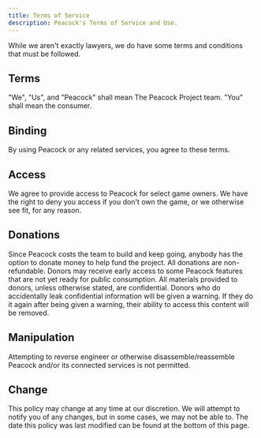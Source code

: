 ```yaml
---
title: Terms of Service
description: Peacock's Terms of Service and Use.
---
```


While we aren't exactly lawyers, we do have some terms and conditions that must be followed.

## Terms

"We", "Us", and "Peacock" shall mean The Peacock Project team.
"You" shall mean the consumer.

## Binding

By using Peacock or any related services, you agree to these terms.

## Access

We agree to provide access to Peacock for select game owners.
We have the right to deny you access if you don't own the game, or we otherwise see fit, for any reason.

## Donations

Since Peacock costs the team to build and keep going, anybody has the option to donate money to help fund the project.
All donations are non-refundable.
Donors may receive early access to some Peacock features that are not yet ready for public consumption.
All materials provided to donors, unless otherwise stated, are confidential.
Donors who do accidentally leak confidential information will be given a warning.
If they do it again after being given a warning, their ability to access this content will be removed.

## Manipulation

Attempting to reverse engineer or otherwise disassemble/reassemble Peacock and/or its connected services is not permitted.

## Change

This policy may change at any time at our discretion. We will attempt to notify you of any changes, but in some cases, we may not be able to.
The date this policy was last modified can be found at the bottom of this page.
